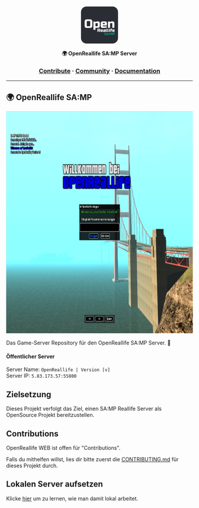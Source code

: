 <a href="https://inspiredprogrammer.com"><p align="center">
<img height=100 src="https://raw.githubusercontent.com/OpenReallife/OpenReallife-SAMP/main/OpenReallifeSAMP.png"/>

</p></a>
<p align="center">
  <strong>🌍 OpenReallife SA:MP Server</strong>
</p>

<h3 align="center">
  <a href="https://github.com/OpenReallife/OpenReallife-SAMP/blob/main/CONTRIBUTING.md">Contribute</a>
  <span> · </span>
  <a href="#">Community</a>
  <span> · </span>
  <a href="#">Documentation</a>
</h3>

---

## 🌍 OpenReallife SA:MP

<p align="center">
<img height=600 src="https://raw.githubusercontent.com/OpenReallife/OpenReallife-SAMP/main/Ingame.png"/>
</p>

Das Game-Server Repository für den OpenReallife SA:MP Server. :rocket:

#### Öffentlicher Server

Server Name: `OpenReallife | Version [v]` </br>
Server IP: `5.83.173.57:55800`

## Zielsetzung

Dieses Projekt verfolgt das Ziel, einen SA:MP Reallife Server als OpenSource Projekt bereitzustellen.

## Contributions

OpenReallife WEB ist offen für "Contributions".

Falls du mithelfen willst, lies dir bitte zuerst die [CONTRIBUTING.md](https://github.com/OpenReallife/OpenReallife-SAMP/blob/main/CONTRIBUTING.md) für dieses Projekt durch.

## Lokalen Server aufsetzen

Klicke [hier](https://github.com/OpenReallife/OpenReallife-SAMP/blob/main/CONTRIBUTING.md#quickstart-local-pawno-development) um zu lernen, wie man damit lokal arbeitet.

